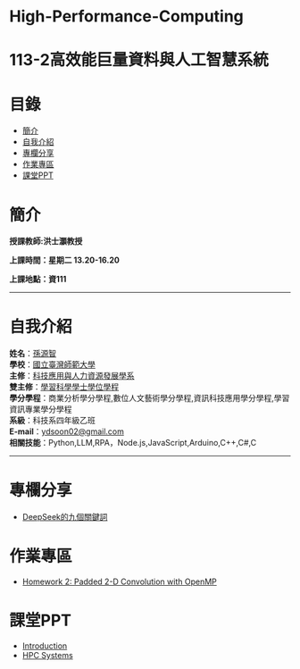 # High-Performance-Computing
# 113-2高效能巨量資料與人工智慧系統
# 目錄
+ [簡介](https://github.com/yuancc12/high-performance-computing/blob/main/README.md#%E7%B0%A1%E4%BB%8B)
+ [自我介紹](https://github.com/yuancc12/high-performance-computing/blob/main/README.md#%E8%87%AA%E6%88%91%E4%BB%8B%E7%B4%B9)
+ [專欄分享](https://github.com/yuancc12/high-performance-computing/blob/main/README.md#%E7%B7%B4%E7%BF%92%E5%B0%88%E5%8D%80)
+ [作業專區](https://github.com/yuancc12/high-performance-computing/blob/main/README.md#%E4%BD%9C%E6%A5%AD%E5%B0%88%E5%8D%80)
+ [課堂PPT](https://github.com/yuancc12/high-performance-computing/blob/main/README.md#%E8%AA%B2%E5%A0%82ppt)

# 簡介
**授課教師:洪士灝教授**

**上課時間：星期二 13.20-16.20**

**上課地點：資111**
***
# 自我介紹
**姓名**：[孫源智](https://yuancc12.github.io/web/mypages/)\
**學校**：[國立臺灣師範大學](https://www.ntnu.edu.tw/)\
**主修**：[科技應用與人力資源發展學系](https://www.tahrd.ntnu.edu.tw/)\
**雙主修**：[學習科學學士學位學程](https://www.upls.ntnu.edu.tw/)\
**學分學程**：商業分析學分學程,數位人文藝術學分學程,資訊科技應用學分學程,學習資訊專業學分學程\
**系級**：科技系四年級乙班\
**E-mail**：ydsoon02@gmail.com\
**相關技能**：Python,LLM,RPA，Node.js,JavaScript,Arduino,C++,C#,C
***
# 專欄分享
+ [DeepSeek的九個關鍵詞](https://www.thenewslens.com/article/248651)
# 作業專區
+ [Homework 2: Padded 2-D Convolution with OpenMP](https://cool.ntu.edu.tw/courses/49139/assignments/294380?module_item_id=1948860)
# 課堂PPT
+ [Introduction](https://cool.ntu.edu.tw/courses/49139/files/7047757?module_item_id=1920206)
+ [HPC Systems](https://cool.ntu.edu.tw/courses/49139/files/7094077?module_item_id=1942695)

